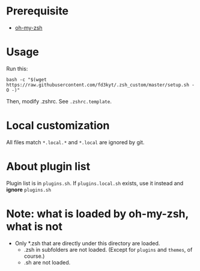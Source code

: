 # Prerequisite
* [oh-my-zsh](https://github.com/robbyrussell/oh-my-zsh)

# Usage
Run this:
``` shell
bash -c "$(wget https://raw.githubusercontent.com/fd3kyt/.zsh_custom/master/setup.sh -O -)"
```

Then, modify .zshrc. See `.zshrc.template`.

# Local customization
All files match `*.local.*` and `*.local` are ignored by git.

# About plugin list
Plugin list is in `plugins.sh`. If `plugins.local.sh` exists, use it
instead and **ignore** `plugins.sh`

# Note: what is loaded by oh-my-zsh, what is not
* Only *.zsh that are directly under this directory are loaded.
  * .zsh in subfolders are not loaded. (Except for `plugins` and
    `themes`, of course.)
  * .sh are not loaded.

